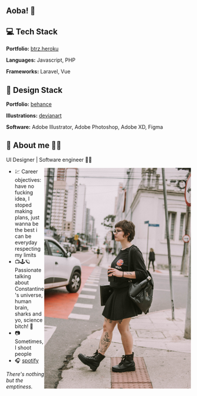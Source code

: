 ## Aoba! 👋

## 💻 Tech Stack 

__Portfolio:__ [btrz.heroku](https://btrz.herokuapp.com/)

__Languages:__ Javascript, PHP 

__Frameworks:__ Laravel, Vue


## 🍩 Design Stack


__Portfolio:__ [behance](https://www.behance.net/bridgetocross)

__Illustrations:__ [devianart](https://www.deviantart.com/losingmybridge)

__Software:__ Adobe Illustrator, Adobe Photoshop, Adobe XD, Figma


## 🌸 About me 🦕🌠

UI Designer | Software engineer 🌱🐛

<img align="right" width="400" height="600" src="./selfie.jpg">

- 💹 Career objectives: have no fucking idea, I stoped making plans, just wanna be the best i can be everyday respecting my limits
- 📺🕹️🪐 Passionate talking about Constantine's universe, human brain, sharks and yo, science bitch! 🦈
- 📷 Sometimes, I shoot people
- 🎧 [spotify](https://open.spotify.com/user/22agzvjyx4zninl5oba3tfcty?si=57d6fa61699c4dad)

_There's nothing but the emptiness._
